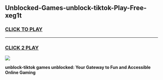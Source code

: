 
## Unblocked-Games-unblock-tiktok-Play-Free-xeg1t
<h3>
<a href="https://premium76.site?title=unblock-tiktok&ref=20M">CLICK TO PLAY</a></h3>
<hr>

<h3>
<a href="https://premium76.site?title=unblock-tiktok&ref=20M">CLICK 2 PLAY</a>
  
</h3>

<a href="https://premium76.site?title=unblock-tiktok&ref=19M"><img src="https://clearcache.store/games.png"></a>


**unblock-tiktok games unblocked: Your Gateway to Fun and Accessible Online Gaming**

